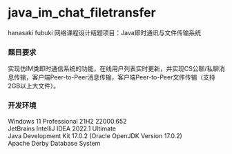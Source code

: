 # java_im_chat_filetransfer
hanasaki fubuki 网络课程设计结题项目：Java即时通讯与文件传输系统

### 题目要求
实现仿IM类即时通信系统的功能，在线用户列表实时更新，并实现CS公聊/私聊消息传输，客户端Peer-to-Peer消息传输，客户端Peer-to-Peer文件传输（支持2GB以上大文件）。

### 开发环境
Windows 11 Professional 21H2 22000.652  
JetBrains IntelliJ IDEA 2022.1 Ultimate  
Java Development Kit 17.0.2 (Oracle OpenJDK Version 17.0.2)  
Apache Derby Database System
